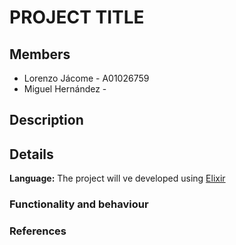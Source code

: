 # PROJECT TITLE
## Members
* Lorenzo Jácome - A01026759
* Miguel Hernández - 
## Description

## Details
**Language:** The project will ve developed using [Elixir](https://elixir-lang.org/)
### Functionality and behaviour
### References
